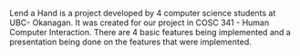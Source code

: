 Lend a Hand is a project developed by 4 computer science students at UBC- Okanagan. It was created for our project in COSC 341 - Human Computer Interaction. There are 4 basic features being implemented and a presentation being done on the features that were implemented.
